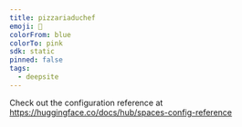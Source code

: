 ```yaml
---
title: pizzariaduchef
emoji: 🐳
colorFrom: blue
colorTo: pink
sdk: static
pinned: false
tags:
  - deepsite
---
```


Check out the configuration reference at https://huggingface.co/docs/hub/spaces-config-reference